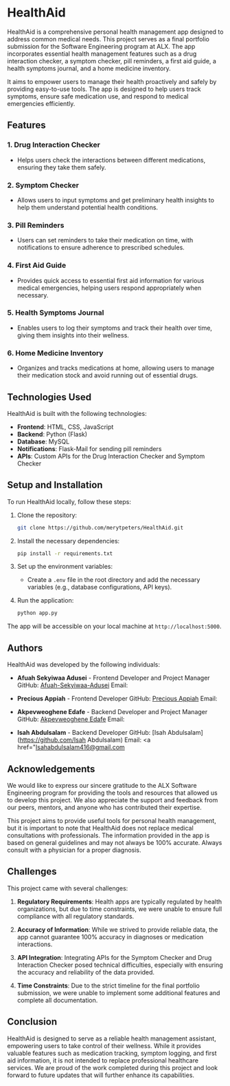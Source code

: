 # HealthAid
HealthAid is a comprehensive personal health management app designed to address common medical needs. This project serves as a final portfolio submission for the Software Engineering program at ALX. The app incorporates essential health management features such as a drug interaction checker, a symptom checker, pill reminders, a first aid guide, a health symptoms journal, and a home medicine inventory.

It aims to empower users to manage their health proactively and safely by providing easy-to-use tools. The app is designed to help users track symptoms, ensure safe medication use, and respond to medical emergencies efficiently.
## Features
### 1. Drug Interaction Checker
- Helps users check the interactions between different medications, ensuring they take them safely.

### 2. Symptom Checker
- Allows users to input symptoms and get preliminary health insights to help them understand potential health conditions.

### 3. Pill Reminders
- Users can set reminders to take their medication on time, with notifications to ensure adherence to prescribed schedules.

### 4. First Aid Guide
- Provides quick access to essential first aid information for various medical emergencies, helping users respond appropriately when necessary.

### 5. Health Symptoms Journal
- Enables users to log their symptoms and track their health over time, giving them insights into their wellness.

### 6. Home Medicine Inventory
- Organizes and tracks medications at home, allowing users to manage their medication stock and avoid running out of essential drugs.

## Technologies Used
HealthAid is built with the following technologies:

- **Frontend**: HTML, CSS, JavaScript
- **Backend**: Python (Flask)
- **Database**: MySQL
- **Notifications**: Flask-Mail for sending pill reminders
- **APIs**: Custom APIs for the Drug Interaction Checker and Symptom Checker

## Setup and Installation
To run HealthAid locally, follow these steps:

1. Clone the repository:
   ```bash
   git clone https://github.com/merytpeters/HealthAid.git
   ```

2. Install the necessary dependencies:
   ```bash
   pip install -r requirements.txt
   ```

3. Set up the environment variables:
   - Create a `.env` file in the root directory and add the necessary variables (e.g., database configurations, API keys).

4. Run the application:
   ```bash
   python app.py
   ```

The app will be accessible on your local machine at `http://localhost:5000`.

## Authors
HealthAid was developed by the following individuals:

- **Afuah Sekyiwaa Adusei** - Frontend Developer and Project Manager
   GitHub: [Afuah-Sekyiwaa-Adusei](https://github.com/)
   Email: 

- **Precious Appiah** - Frontend Developer
   GitHub: [Precious Appiah](https://github.com/)
   Email:

- **Akpevweoghene Edafe** - Backend Developer and Project Manager
   GitHub: [Akpevweoghene Edafe](https://github.com/)
   Email: 

- **Isah Abdulsalam** - Backend Developer
   GitHub: [Isah Abdulsalam](https://github.com/Isah Abdulsalam)
   Email: <a href="Isahabdulsalam416@gmail.com

  
## Acknowledgements
We would like to express our sincere gratitude to the ALX Software Engineering program for providing the tools and resources that allowed us to develop this project. We also appreciate the support and feedback from our peers, mentors, and anyone who has contributed their expertise.

This project aims to provide useful tools for personal health management, but it is important to note that HealthAid does not replace medical consultations with professionals. The information provided in the app is based on general guidelines and may not always be 100% accurate. Always consult with a physician for a proper diagnosis.

## Challenges
This project came with several challenges:

1. **Regulatory Requirements**: Health apps are typically regulated by health organizations, but due to time constraints, we were unable to ensure full compliance with all regulatory standards.

2. **Accuracy of Information**: While we strived to provide reliable data, the app cannot guarantee 100% accuracy in diagnoses or medication interactions.

3. **API Integration**: Integrating APIs for the Symptom Checker and Drug Interaction Checker posed technical difficulties, especially with ensuring the accuracy and reliability of the data provided.

4. **Time Constraints**: Due to the strict timeline for the final portfolio submission, we were unable to implement some additional features and complete all documentation.

## Conclusion
HealthAid is designed to serve as a reliable health management assistant, empowering users to take control of their wellness. While it provides valuable features such as medication tracking, symptom logging, and first aid information, it is not intended to replace professional healthcare services. We are proud of the work completed during this project and look forward to future updates that will further enhance its capabilities.
